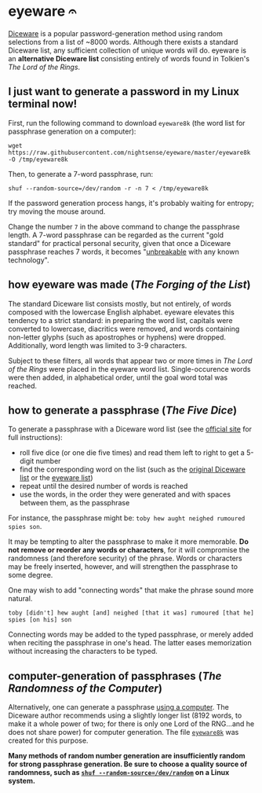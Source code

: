 # eyeware 𝄐

[Diceware](http://world.std.com/~reinhold/diceware.html) is a popular password-generation method using random selections from a list of ~8000 words. Although there exists a standard Diceware list, any sufficient collection of unique words will do. eyeware is an **alternative Diceware list** consisting entirely of words found in Tolkien's *The Lord of the Rings*.

## I just want to generate a password in my Linux terminal now!

First, run the following command to download `eyeware8k` (the word list for passphrase generation on a computer):

```
wget https://raw.githubusercontent.com/nightsense/eyeware/master/eyeware8k -O /tmp/eyeware8k
```

Then, to generate a 7-word passphrase, run:

```
shuf --random-source=/dev/random -r -n 7 < /tmp/eyeware8k
```

If the password generation process hangs, it's probably waiting for entropy; try moving the mouse around.

Change the number `7` in the above command to change the passphrase length. A 7-word passphrase can be regarded as the current "gold standard" for practical personal security, given that once a Diceware passphrase reaches 7 words, it becomes "[unbreakable](http://world.std.com/~reinhold/dicewarefaq.html#howlong) with any known technology".

## how eyeware was made (*The Forging of the List*)

The standard Diceware list consists mostly, but not entirely, of words composed with the lowercase English alphabet. eyeware elevates this tendency to a strict standard: in preparing the word list, capitals were converted to lowercase, diacritics were removed, and words containing non-letter glyphs (such as apostrophes or hyphens) were dropped. Additionally, word length was limited to 3-9 characters.

Subject to these filters, all words that appear two or more times in *The Lord of the Rings* were placed in the eyeware word list. Single-occurence words were then added, in alphabetical order, until the goal word total was reached.

## how to generate a passphrase (*The Five Dice*)

To generate a passphrase with a Diceware word list (see the [official site](http://world.std.com/~reinhold/diceware.html) for full instructions):

- roll five dice (or one die five times) and read them left to right to get a 5-digit number
- find the corresponding word on the list (such as the [original Diceware list](http://world.std.com/~reinhold/dicewarewordlist.pdf) or the [eyeware list](https://github.com/nightsense/eyeware/blob/master/eyeware-wordlist))
- repeat until the desired number of words is reached
- use the words, in the order they were generated and with spaces between them, as the passphrase

For instance, the passphrase might be: `toby hew aught neighed rumoured spies son`.

It may be tempting to alter the passphrase to make it more memorable. **Do not remove or reorder any words or characters**, for it will compromise the randomness (and therefore security) of the phrase. Words or characters may be freely inserted, however, and will strengthen the passphrase to some degree.

One may wish to add "connecting words" that make the phrase sound more natural.

`toby [didn't] hew aught [and] neighed [that it was] rumoured [that he] spies [on his] son`

Connecting words may be added to the typed passphrase, or merely added when reciting the passphrase in one's head. The latter eases memorization without increasing the characters to be typed.

## computer-generation of passphrases (*The Randomness of the Computer*)

Alternatively, one can generate a passphrase [using a computer](http://world.std.com/~reinhold/dicewarefaq.html#computer). The Diceware author recommends using a slightly longer list (8192 words, to make it a whole power of two; for there is only one Lord of the RNG...and he does not share power) for computer generation. The file [`eyeware8k`](https://github.com/nightsense/eyeware/blob/master/eyeware8k) was created for this purpose.

**Many methods of random number generation are insufficiently random for strong passphrase generation. Be sure to choose a quality source of randomness, such as [`shuf --random-source=/dev/random`](https://wiki.archlinux.org/index.php/Random_number_generation) on a Linux system.**
